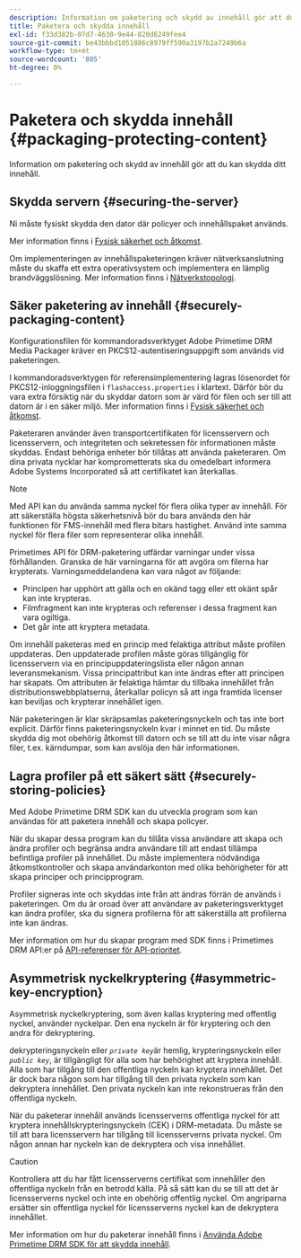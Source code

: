 ```yaml
---
description: Information om paketering och skydd av innehåll gör att du kan skydda ditt innehåll.
title: Paketera och skydda innehåll
exl-id: f33d382b-07d7-4630-9e44-820d6249fee4
source-git-commit: be43bbbd1051886c8979ff590a3197b2a7249b6a
workflow-type: tm+mt
source-wordcount: '805'
ht-degree: 0%

---
```


# Paketera och skydda innehåll {#packaging-protecting-content}

Information om paketering och skydd av innehåll gör att du kan skydda ditt innehåll.

## Skydda servern {#securing-the-server}

Ni måste fysiskt skydda den dator där policyer och innehållspaket används.

Mer information finns i [Fysisk säkerhet och åtkomst](../../secure-deployment-guidelines/physical-sec-and-access.md).

Om implementeringen av innehållspaketeringen kräver nätverksanslutning måste du skaffa ett extra operativsystem och implementera en lämplig brandväggslösning. Mer information finns i [Nätverkstopologi](../../secure-deployment-guidelines/overview/network-topology.md).

## Säker paketering av innehåll {#securely-packaging-content}

Konfigurationsfilen för kommandoradsverktyget Adobe Primetime DRM Media Packager kräver en PKCS12-autentiseringsuppgift som används vid paketeringen.

I kommandoradsverktygen för referensimplementering lagras lösenordet för PKCS12-inloggningsfilen i `flashaccess.properties` i klartext. Därför bör du vara extra försiktig när du skyddar datorn som är värd för filen och ser till att datorn är i en säker miljö. Mer information finns i [Fysisk säkerhet och åtkomst](../../secure-deployment-guidelines/physical-sec-and-access.md).

Paketeraren använder även transportcertifikaten för licensservern och licensservern, och integriteten och sekretessen för informationen måste skyddas. Endast behöriga enheter bör tillåtas att använda paketeraren. Om dina privata nycklar har komprometterats ska du omedelbart informera Adobe Systems Incorporated så att certifikatet kan återkallas.

>[!NOTE]
>
>Med API kan du använda samma nyckel för flera olika typer av innehåll. För att säkerställa högsta säkerhetsnivå bör du bara använda den här funktionen för FMS-innehåll med flera bitars hastighet. Använd inte samma nyckel för flera filer som representerar olika innehåll.

Primetimes API för DRM-paketering utfärdar varningar under vissa förhållanden. Granska de här varningarna för att avgöra om filerna har krypterats. Varningsmeddelandena kan vara något av följande:

* Principen har upphört att gälla och en okänd tagg eller ett okänt spår kan inte krypteras.
* Filmfragment kan inte krypteras och referenser i dessa fragment kan vara ogiltiga.
* Det går inte att kryptera metadata.

Om innehåll paketeras med en princip med felaktiga attribut måste profilen uppdateras. Den uppdaterade profilen måste göras tillgänglig för licensservern via en principuppdateringslista eller någon annan leveransmekanism. Vissa principattribut kan inte ändras efter att principen har skapats. Om attributen är felaktiga hämtar du tillbaka innehållet från distributionswebbplatserna, återkallar policyn så att inga framtida licenser kan beviljas och krypterar innehållet igen.

När paketeringen är klar skräpsamlas paketeringsnyckeln och tas inte bort explicit. Därför finns paketeringsnyckeln kvar i minnet en tid. Du måste skydda dig mot obehörig åtkomst till datorn och se till att du inte visar några filer, t.ex. kärndumpar, som kan avslöja den här informationen.

## Lagra profiler på ett säkert sätt {#securely-storing-policies}

Med Adobe Primetime DRM SDK kan du utveckla program som kan användas för att paketera innehåll och skapa policyer.

När du skapar dessa program kan du tillåta vissa användare att skapa och ändra profiler och begränsa andra användare till att endast tillämpa befintliga profiler på innehållet. Du måste implementera nödvändiga åtkomstkontroller och skapa användarkonton med olika behörigheter för att skapa principer och principprogram.

Profiler signeras inte och skyddas inte från att ändras förrän de används i paketeringen. Om du är oroad över att användare av paketeringsverktyget kan ändra profiler, ska du signera profilerna för att säkerställa att profilerna inte kan ändras.

Mer information om hur du skapar program med SDK finns i Primetimes DRM API:er på [API-referenser för API-prioritet](https://help.adobe.com/en_US/primetime/api/index.html#api-Adobe_Primetime_API_References).

## Asymmetrisk nyckelkryptering {#asymmetric-key-encryption}

Asymmetrisk nyckelkryptering, som även kallas kryptering med offentlig nyckel, använder nyckelpar. Den ena nyckeln är för kryptering och den andra för dekryptering.

dekrypteringsnyckeln eller *`private key`*&#x200B;är hemlig, krypteringsnyckeln eller *`public key`*, är tillgängligt för alla som har behörighet att kryptera innehåll. Alla som har tillgång till den offentliga nyckeln kan kryptera innehållet. Det är dock bara någon som har tillgång till den privata nyckeln som kan dekryptera innehållet. Den privata nyckeln kan inte rekonstrueras från den offentliga nyckeln.

När du paketerar innehåll används licensserverns offentliga nyckel för att kryptera innehållskrypteringsnyckeln (CEK) i DRM-metadata. Du måste se till att bara licensservern har tillgång till licensserverns privata nyckel. Om någon annan har nyckeln kan de dekryptera och visa innehållet.

>[!CAUTION]
>
>Kontrollera att du har fått licensserverns certifikat som innehåller den offentliga nyckeln från en betrodd källa. På så sätt kan du se till att det är licensserverns nyckel och inte en obehörig offentlig nyckel. Om angriparna ersätter sin offentliga nyckel för licensserverns nyckel kan de dekryptera innehållet.

Mer information om hur du paketerar innehåll finns i [Använda Adobe Primetime DRM SDK för att skydda innehåll](https://helpx.adobe.com/content/dam/help/en/primetime/drm/drm_protecting_content.pdf).

